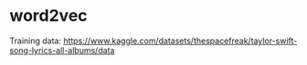 # word2vec

Training data: https://www.kaggle.com/datasets/thespacefreak/taylor-swift-song-lyrics-all-albums/data